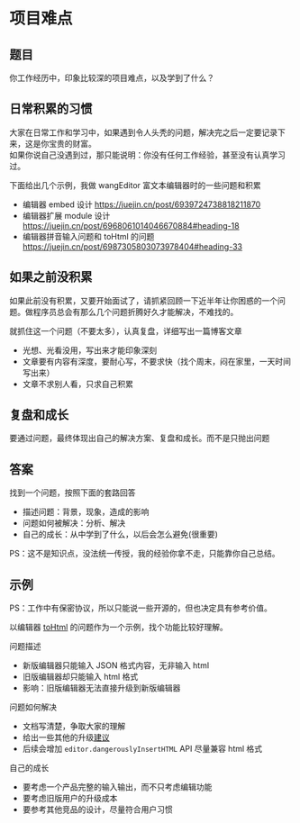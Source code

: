 # 项目难点

## 题目

你工作经历中，印象比较深的项目难点，以及学到了什么？

## 日常积累的习惯

大家在日常工作和学习中，如果遇到令人头秃的问题，解决完之后一定要记录下来，这是你宝贵的财富。<br>
如果你说自己没遇到过，那只能说明：你没有任何工作经验，甚至没有认真学习过。

下面给出几个示例，我做 wangEditor 富文本编辑器时的一些问题和积累
- 编辑器 embed 设计 https://juejin.cn/post/6939724738818211870
- 编辑器扩展 module 设计 https://juejin.cn/post/6968061014046670884#heading-18
- 编辑器拼音输入问题和 toHtml 的问题 https://juejin.cn/post/6987305803073978404#heading-33

## 如果之前没积累

如果此前没有积累，又要开始面试了，请抓紧回顾一下近半年让你困惑的一个问题。做程序员总会有那么几个问题折腾好久才能解决，不难找的。

就抓住这一个问题（不要太多），认真复盘，详细写出一篇博客文章
- 光想、光看没用，写出来才能印象深刻
- 文章要有内容有深度，要耐心写，不要求快（找个周末，闷在家里，一天时间写出来）
- 文章不求别人看，只求自己积累

## 复盘和成长

要通过问题，最终体现出自己的解决方案、复盘和成长。而不是只抛出问题

## 答案

找到一个问题，按照下面的套路回答
- 描述问题：背景，现象，造成的影响
- 问题如何被解决：分析、解决
- 自己的成长：从中学到了什么，以后会怎么避免(很重要)

PS：这不是知识点，没法统一传授，我的经验你拿不走，只能靠你自己总结。

## 示例

PS：工作中有保密协议，所以只能说一些开源的，但也决定具有参考价值。

以编辑器 [toHtml](https://www.wangeditor.com/v5/guide/display.html) 的问题作为一个示例，找个功能比较好理解。

问题描述
- 新版编辑器只能输入 JSON 格式内容，无非输入 html
- 旧版编辑器却只能输入 html 格式
- 影响：旧版编辑器无法直接升级到新版编辑器

问题如何解决
- 文档写清楚，争取大家的理解
- 给出一些其他的升级[建议](https://github.com/wangeditor-team/wangEditor-v5/issues/233)
- 后续会增加 `editor.dangerouslyInsertHTML` API 尽量兼容 html 格式

自己的成长
- 要考虑一个产品完整的输入输出，而不只考虑编辑功能
- 要考虑旧版用户的升级成本
- 要参考其他竞品的设计，尽量符合用户习惯
